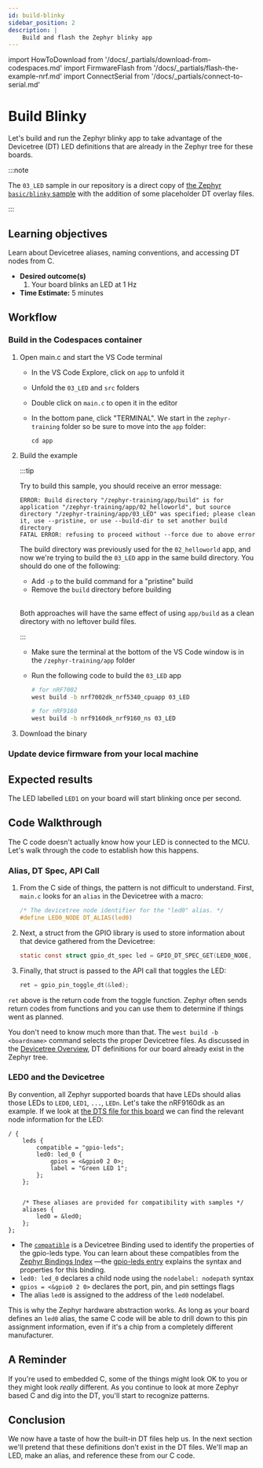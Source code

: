 ```yaml
---
id: build-blinky
sidebar_position: 2
description: |
    Build and flash the Zephyr blinky app
---
```


import HowToDownload from '/docs/\_partials/download-from-codespaces.md'
import FirmwareFlash from '/docs/\_partials/flash-the-example-nrf.md'
import ConnectSerial from '/docs/\_partials/connect-to-serial.md'

# Build Blinky

Let's build and run the Zephyr blinky app to take advantage of the Devicetree
(DT) LED definitions that are already in the Zephyr tree for these boards.

:::note

The `03_LED` sample in our repository is a direct copy of [the Zephyr
`basic/blinky`
sample](https://github.com/zephyrproject-rtos/zephyr/tree/main/samples/basic/blinky)
with the addition of some placeholder DT overlay files.

:::

## Learning objectives

Learn about Devicetree aliases, naming conventions, and accessing DT nodes from
C.

* **Desired outcome(s)**
  1. Your board blinks an LED at 1 Hz
* **Time Estimate:** 5 minutes

## Workflow

### Build in the Codespaces container

1. Open main.c and start the VS Code terminal

    * In the VS Code Explore, click on `app` to unfold it
    * Unfold the `03_LED` and `src` folders
    * Double click on `main.c` to open it in the editor
    * In the bottom pane, click "TERMINAL". We start in the `zephyr-training` folder
      so be sure to move into the `app` folder:

        ```
        cd app
        ```

2. Build the example

    :::tip

    Try to build this sample, you should receive an error message:

    ```console
    ERROR: Build directory "/zephyr-training/app/build" is for application "/zephyr-training/app/02_helloworld", but source directory "/zephyr-training/app/03_LED" was specified; please clean it, use --pristine, or use --build-dir to set another build directory
    FATAL ERROR: refusing to proceed without --force due to above error
    ```

    The build directory was previously used for the `02_helloworld` app, and now
    we're trying to build the `03_LED` app in the same build directory. You should
    do one of the following:

    * Add `-p` to the build command for a "pristine" build
    * Remove the `build` directory before building

    <br />Both approaches will have the same effect of using
    <code>app/build</code> as a clean directory with no leftover build files.

    :::

    * Make sure the terminal at the bottom of the VS Code window is in the
      `/zephyr-training/app` folder
    * Run the following code to build the `03_LED` app

        ```bash
        # for nRF7002
        west build -b nrf7002dk_nrf5340_cpuapp 03_LED

        # for nRF9160
        west build -b nrf9160dk_nrf9160_ns 03_LED
        ```

3. Download the binary

    <HowToDownload/>

### Update device firmware from your local machine

<FirmwareFlash/>

## Expected results

The LED labelled `LED1` on your board will start blinking once per second.

## Code Walkthrough

The C code doesn't actually know how your LED is connected to the MCU. Let's
walk through the code to establish how this happens.

### Alias, DT Spec, API Call

1. From the C side of things, the pattern is not difficult to understand. First,
   `main.c` looks for an `alias` in the Devicetree with a macro:

    ```c
    /* The devicetree node identifier for the "led0" alias. */
    #define LED0_NODE DT_ALIAS(led0)
    ```

2. Next, a struct from the GPIO library is used to store information about that
   device gathered from the Devicetree:

    ```c
    static const struct gpio_dt_spec led = GPIO_DT_SPEC_GET(LED0_NODE, gpios);
    ```

3. Finally, that struct is passed to the API call that toggles the LED:

    ```c
    ret = gpio_pin_toggle_dt(&led);
    ```

`ret` above is the return code from the toggle function. Zephyr often sends
return codes from functions and you can use them to determine if things went as
planned.

You don't need to know much more than that. The `west build -b <boardname>`
command selects the proper Devicetree files. As discussed in the [Devicetree
Overview](devicetree-overview), DT definitions for our board already exist in the Zephyr tree.

### LED0 and the Devicetree

By convention, all Zephyr supported boards that have LEDs should alias those
LEDs to `LED0`, `LED1`, `...`, `LEDn`. Let's take the nRF9160dk as an example. If we
look at [the DTS file for this
board](https://github.com/zephyrproject-rtos/zephyr/blob/main/boards/arm/nrf9160dk_nrf9160/nrf9160dk_nrf9160_common.dts)
we can find the relevant node information for the LED:

```
/ {
	leds {
		compatible = "gpio-leds";
		led0: led_0 {
			gpios = <&gpio0 2 0>;
			label = "Green LED 1";
		};
	};


	/* These aliases are provided for compatibility with samples */
	aliases {
		led0 = &led0;
	};
};
```

* The
  [`compatible`](https://docs.zephyrproject.org/latest/build/dts/bindings-syntax.html#compatible)
  is a Devicetree Binding used to identify the properties of the gpio-leds type.
  You can learn about these compatibles from the [Zephyr Bindings
  Index](https://docs.zephyrproject.org/latest/build/dts/api/bindings.html)
  &mdash;the [gpio-leds
  entry](https://docs.zephyrproject.org/latest/build/dts/api/bindings/led/gpio-leds.html#dtbinding-gpio-leds)
  explains the syntax and properties for this binding.
* `led0: led_0` declares a child node using the `nodelabel:
  nodepath` syntax
* `gpios = <&gpio0 2 0>` declares the port, pin, and pin settings flags
* The alias `led0` is assigned to the address of the `led0` nodelabel.

This is why the Zephyr hardware abstraction works. As long as your board defines
an `led0` alias, the same C code will be able to drill down to this pin
assignment information, even if it's a chip from a completely different
manufacturer.

## A Reminder

If you're used to embedded C, some of the things might look OK to you or they
might look *really* different. As you continue to look at more Zephyr based C
and dig into the DT, you'll start to recognize patterns.

## Conclusion

We now have a taste of how the built-in DT files help us. In the next section
we'll pretend that these definitions don't exist in the DT files. We'll map an
LED, make an alias, and reference these from our C code.
